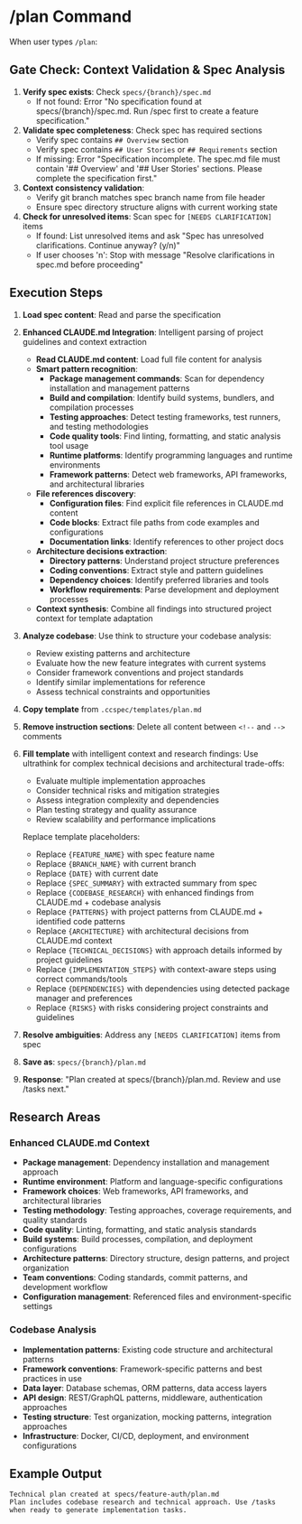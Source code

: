 # /plan Command

When user types `/plan`:

## Gate Check: Context Validation & Spec Analysis

1. **Verify spec exists**: Check `specs/{branch}/spec.md`
   - If not found: Error "No specification found at specs/{branch}/spec.md. Run /spec first to create a feature specification."
2. **Validate spec completeness**: Check spec has required sections
   - Verify spec contains `## Overview` section
   - Verify spec contains `## User Stories` or `## Requirements` section
   - If missing: Error "Specification incomplete. The spec.md file must contain '## Overview' and '## User Stories' sections. Please complete the specification first."
3. **Context consistency validation**:
   - Verify git branch matches spec branch name from file header
   - Ensure spec directory structure aligns with current working state
4. **Check for unresolved items**: Scan spec for `[NEEDS CLARIFICATION]` items
   - If found: List unresolved items and ask "Spec has unresolved clarifications. Continue anyway? (y/n)"
   - If user chooses 'n': Stop with message "Resolve clarifications in spec.md before proceeding"

## Execution Steps

1. **Load spec content**: Read and parse the specification
2. **Enhanced CLAUDE.md Integration**: Intelligent parsing of project guidelines and context extraction
   - **Read CLAUDE.md content**: Load full file content for analysis
   - **Smart pattern recognition**:
     * **Package management commands**: Scan for dependency installation and management patterns
     * **Build and compilation**: Identify build systems, bundlers, and compilation processes
     * **Testing approaches**: Detect testing frameworks, test runners, and testing methodologies
     * **Code quality tools**: Find linting, formatting, and static analysis tool usage
     * **Runtime platforms**: Identify programming languages and runtime environments
     * **Framework patterns**: Detect web frameworks, API frameworks, and architectural libraries
   - **File references discovery**:
     * **Configuration files**: Find explicit file references in CLAUDE.md content
     * **Code blocks**: Extract file paths from code examples and configurations
     * **Documentation links**: Identify references to other project docs
   - **Architecture decisions extraction**:
     * **Directory patterns**: Understand project structure preferences
     * **Coding conventions**: Extract style and pattern guidelines
     * **Dependency choices**: Identify preferred libraries and tools
     * **Workflow requirements**: Parse development and deployment processes
   - **Context synthesis**: Combine all findings into structured project context for template adaptation
3. **Analyze codebase**:
   Use think to structure your codebase analysis:
   - Review existing patterns and architecture
   - Evaluate how the new feature integrates with current systems
   - Consider framework conventions and project standards
   - Identify similar implementations for reference
   - Assess technical constraints and opportunities
4. **Copy template** from `.ccspec/templates/plan.md`
5. **Remove instruction sections**: Delete all content between `<!--` and `-->` comments
6. **Fill template** with intelligent context and research findings:
   Use ultrathink for complex technical decisions and architectural trade-offs:
   - Evaluate multiple implementation approaches
   - Consider technical risks and mitigation strategies
   - Assess integration complexity and dependencies
   - Plan testing strategy and quality assurance
   - Review scalability and performance implications

   Replace template placeholders:
   - Replace `{FEATURE_NAME}` with spec feature name
   - Replace `{BRANCH_NAME}` with current branch
   - Replace `{DATE}` with current date
   - Replace `{SPEC_SUMMARY}` with extracted summary from spec
   - Replace `{CODEBASE_RESEARCH}` with enhanced findings from CLAUDE.md + codebase analysis
   - Replace `{PATTERNS}` with project patterns from CLAUDE.md + identified code patterns
   - Replace `{ARCHITECTURE}` with architectural decisions from CLAUDE.md context
   - Replace `{TECHNICAL_DECISIONS}` with approach details informed by project guidelines
   - Replace `{IMPLEMENTATION_STEPS}` with context-aware steps using correct commands/tools
   - Replace `{DEPENDENCIES}` with dependencies using detected package manager and preferences
   - Replace `{RISKS}` with risks considering project constraints and guidelines
7. **Resolve ambiguities**: Address any `[NEEDS CLARIFICATION]` items from spec
8. **Save as**: `specs/{branch}/plan.md`
9. **Response**: "Plan created at specs/{branch}/plan.md. Review and use /tasks next."

## Research Areas
### Enhanced CLAUDE.md Context
- **Package management**: Dependency installation and management approach
- **Runtime environment**: Platform and language-specific configurations
- **Framework choices**: Web frameworks, API frameworks, and architectural libraries
- **Testing methodology**: Testing approaches, coverage requirements, and quality standards
- **Code quality**: Linting, formatting, and static analysis standards
- **Build systems**: Build processes, compilation, and deployment configurations
- **Architecture patterns**: Directory structure, design patterns, and project organization
- **Team conventions**: Coding standards, commit patterns, and development workflow
- **Configuration management**: Referenced files and environment-specific settings

### Codebase Analysis
- **Implementation patterns**: Existing code structure and architectural patterns
- **Framework conventions**: Framework-specific patterns and best practices in use
- **Data layer**: Database schemas, ORM patterns, data access layers
- **API design**: REST/GraphQL patterns, middleware, authentication approaches
- **Testing structure**: Test organization, mocking patterns, integration approaches
- **Infrastructure**: Docker, CI/CD, deployment, and environment configurations

## Example Output
```
Technical plan created at specs/feature-auth/plan.md
Plan includes codebase research and technical approach. Use /tasks when ready to generate implementation tasks.
```
